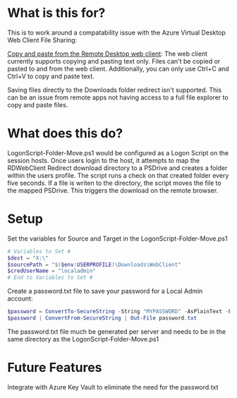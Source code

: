 # What is this for?

This is to work around a compatability issue with the Azure Virtual Desktop Web Client File Sharing:

[Copy and paste from the Remote Desktop web client](https://learn.microsoft.com/en-us/windows-server/remote/remote-desktop-services/clients/remote-desktop-web-client#transfer-files-with-the-web-client):
    The web client currently supports copying and pasting text only. Files can't be copied or pasted to and from the web client. Additionally, you can only use Ctrl+C and Ctrl+V to copy and paste text.

Saving files directly to the Downloads folder redirect isn't supported.  This can be an issue from remote apps not having access to a full file explorer to copy and paste files.

# What does this do?

LogonScript-Folder-Move.ps1 would be configured as a Logon Script on the session hosts.  Once users login to the host, it attempts to map the RDWebClient Redirect download directory to a PSDrive and creates a folder within the users profile.  The script runs a check on that created folder every five seconds.  If a file is writen to the directory, the script moves the file to the mapped PSDrive.  This triggers the download on the remote browser.  

# Setup

Set the variables for Source and Target in the LogonScript-Folder-Move.ps1

```powershell
# Variables to Set #
$dest = "X:\"
$sourcePath = "$($env:USERPROFILE)\Downloads\WebClient"
$credUserName = "localadmin"
# End to Variables to Set #
```

Create a password.txt file to save your password for a Local Admin account:

```powershell
$password = ConvertTo-SecureString -String "MYPASSWORD" -AsPlainText -Force
$password | ConvertFrom-SecureString | Out-File password.txt
```

The password.txt file much be generated per server and needs to be in the same directory as the LogonScript-Folder-Move.ps1

# Future Features

Integrate with Azure Key Vault to eliminate the need for the password.txt
